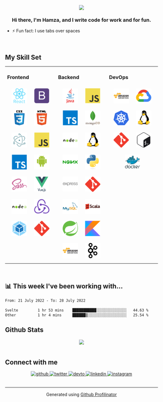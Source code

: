 <div align="center">
<img src="https://rishavanand.github.io/static/images/greetings.gif" align="center" height="undefined" width="600" />
</div>

### <div align="center">Hi there, I'm Hamza, and I write code for work and for fun.</div>

- ⚡ Fun fact: I use tabs over spaces

<br/>

## My Skill Set

<table><tr><td valign="top" width="33%">

### Frontend

<div align="center">  
<img style="margin: 10px" src="images/frontend/react-original-wordmark.svg" alt="React" height="50" />  
<img style="margin: 10px" src="images/frontend/bootstrap-plain.svg" alt="Bootstrap" height="50" />  
<img style="margin: 10px" src="images/frontend/css3-original-wordmark.svg" alt="CSS3" height="50" />  
<img style="margin: 10px" src="images/frontend/html5-original-wordmark.svg" alt="HTML5" height="50" />  
<img style="margin: 10px" src="images/frontend/electron-original.svg" alt="Electron" height="50" />  
<img style="margin: 10px" src="images/frontend/javascript-original.svg" alt="JavaScript" height="50" />  
<img style="margin: 10px" src="images/frontend/typescript-original.svg" alt="TypeScript" height="50" />  
<img style="margin: 10px" src="images/frontend/android-original-wordmark.svg" alt="Android" height="50" />  
<img style="margin: 10px" src="images/frontend/sass-original.svg" alt="Sass" height="50" />  
<img style="margin: 10px" src="images/frontend/vuejs-original-wordmark.svg" alt="Vue.js" height="50" />  
<img style="margin: 10px" src="images/frontend/nodejs-original-wordmark.svg" alt="Node.js" height="50" /> 
<img style="margin: 10px" src="images/frontend/redux-original.svg" alt="Redux" height="50" />   
<img style="margin: 10px" src="images/frontend/webpack-original.svg" alt="Webpack" height="50" />
<img style="margin: 10px" src="images/frontend/git-scm-icon.svg" alt="Git" height="50" />   
</div></td><td valign="top" width="33%">

### Backend

<div align="center">  
<img style="margin: 10px" src="images/backend/java-original-wordmark.svg" alt="Java" height="50" />  
<img style="margin: 10px" src="images/backend/javascript-original.svg" alt="JavaScript" height="50" />  
<img style="margin: 10px" src="images/backend/typescript-original.svg" salt="TypeScript" height="50" />  
<img style="margin: 10px" src="images/backend/mongodb-original-wordmark.svg" alt="MongoDB" height="50" />  
<img style="margin: 10px" src="images/backend/nodejs-original-wordmark.svg" alt="Node.js" height="50" />  
<img style="margin: 10px" src="images/backend/linux-original.svg" alt="Linux" height="50" />  
<img style="margin: 10px" src="images/backend/nginx-original.svg" alt="Nginx" height="50" />  
<img style="margin: 10px" src="images/backend/python-original.svg" alt="Python" height="50" />  
<img style="margin: 10px" src="images/backend/express-original-wordmark.svg" alt="Express.js" height="50" />  
<img style="margin: 10px" src="images/backend/git-scm-icon.svg" alt="Git" height="50" />  
<img style="margin: 10px" src="images/backend/mysql-original-wordmark.svg" alt="MySQL" height="50" />  
<img style="margin: 10px" src="images/backend/scala-original-wordmark.svg" alt="Scala" height="50" />  
<img style="margin: 10px" src="images/backend/springio-icon.svg" alt="Spring" height="50" />  
<img style="margin: 10px" src="images/backend/kotlinlang-icon.svg" alt="Kotlin" height="50" />  
<img style="margin: 10px" src="images/backend/amazonwebservices-original-wordmark.svg" alt="AWS" height="50" />  
<img style="margin: 10px" src="images/backend/apache_kafka-icon.svg" alt="Kafka" height="50" />  
</div></td><td valign="top" width="33%">

### DevOps

<div align="center">  
<img style="margin: 10px" src="images/devOps/amazonwebservices-original-wordmark.svg" alt="AWS" height="50" />  
<img style="margin: 10px" src="images/devOps/google_cloud-icon.svg" alt="GCP" height="50" />  
<img style="margin: 10px" src="images/devOps/kubernetes-icon.svg" alt="Kubernetes" height="50" />  
<img style="margin: 10px" src="images/devOps/linux-original.svg" alt="Linux" height="50" />  
<img style="margin: 10px" src="images/devOps/git-scm-icon.svg" alt="Git" height="50" />  
<img style="margin: 10px" src="images/devOps/gnu_bash-icon.svg" alt="Bash" height="50" />  
<img style="margin: 10px" src="images/devOps/docker-original-wordmark.svg" alt="Docker" height="50" />  
</div></td></tr></table>

<br/>

## 📊 This week I've been working with...

<!--START_SECTION:waka-->

```text
From: 21 July 2022 - To: 28 July 2022

Svelte         1 hr 53 mins    ███████████░░░░░░░░░░░░░░   44.63 %
Other          1 hr 4 mins     ██████▒░░░░░░░░░░░░░░░░░░   25.54 %
```

<!--END_SECTION:waka-->

## Github Stats

<div align="center"><img src="https://github-readme-stats.vercel.app/api?username=hufghani&show_icons=true&count_private=true" align="center" /></div>

<br/>

## Connect with me

<div align="center">
<a href="https://github.com/HUFGhani" target="_blank">
<img src=https://img.shields.io/badge/github-%2324292e.svg?&style=for-the-badge&logo=github&logoColor=white alt=github style="margin-bottom: 5px;" />
</a>
<a href="https://twitter.com/the_ghani" target="_blank">
<img src=https://img.shields.io/badge/twitter-%2300acee.svg?&style=for-the-badge&logo=twitter&logoColor=white alt=twitter style="margin-bottom: 5px;" />
</a>
<a href="https://dev.to/hufghani" target="_blank">
<img src=https://img.shields.io/badge/dev.to-%2308090A.svg?&style=for-the-badge&logo=dev.to&logoColor=white alt=devto style="margin-bottom: 5px;" />
</a>
<a href="https://linkedin.com/in/hamza-u-f-ghani" target="_blank">
<img src=https://img.shields.io/badge/linkedin-%231E77B5.svg?&style=for-the-badge&logo=linkedin&logoColor=white alt=linkedin style="margin-bottom: 5px;" />
</a>
<a href="https://instagram.com/the.ghani" target="_blank">
<img src=https://img.shields.io/badge/instagram-%23000000.svg?&style=for-the-badge&logo=instagram&logoColor=white alt=instagram style="margin-bottom: 5px;" />
</a>  
</div>

<br />

---

<div align="center">Generated using <a href="https://profilinator.rishav.dev/" target="_blank">Github Profilinator</a></div>

